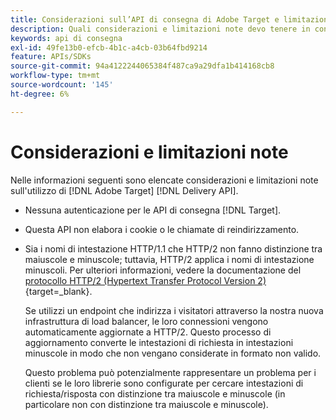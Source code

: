 ```yaml
---
title: Considerazioni sull’API di consegna di Adobe Target e limitazioni note
description: Quali considerazioni e limitazioni note devo tenere in considerazione quando utilizzo [!UICONTROL Adobe Target Delivery API]?
keywords: api di consegna
exl-id: 49fe13b0-efcb-4b1c-a4cb-03b64fbd9214
feature: APIs/SDKs
source-git-commit: 94a4122244065384f487ca9a29dfa1b414168cb8
workflow-type: tm+mt
source-wordcount: '145'
ht-degree: 6%

---
```


# Considerazioni e limitazioni note

Nelle informazioni seguenti sono elencate considerazioni e limitazioni note sull&#39;utilizzo di [!DNL Adobe Target] [!DNL Delivery API].

* Nessuna autenticazione per le API di consegna [!DNL Target].
* Questa API non elabora i cookie o le chiamate di reindirizzamento.
* Sia i nomi di intestazione HTTP/1.1 che HTTP/2 non fanno distinzione tra maiuscole e minuscole; tuttavia, HTTP/2 applica i nomi di intestazione minuscoli. Per ulteriori informazioni, vedere la documentazione del [protocollo HTTP/2 (Hypertext Transfer Protocol Version 2)](https://www.rfc-editor.org/rfc/rfc7540#section-8.1.2){target=_blank}.

  Se utilizzi un endpoint che indirizza i visitatori attraverso la nostra nuova infrastruttura di load balancer, le loro connessioni vengono automaticamente aggiornate a HTTP/2. Questo processo di aggiornamento converte le intestazioni di richiesta in intestazioni minuscole in modo che non vengano considerate in formato non valido.

  Questo problema può potenzialmente rappresentare un problema per i clienti se le loro librerie sono configurate per cercare intestazioni di richiesta/risposta con distinzione tra maiuscole e minuscole (in particolare non con distinzione tra maiuscole e minuscole).
